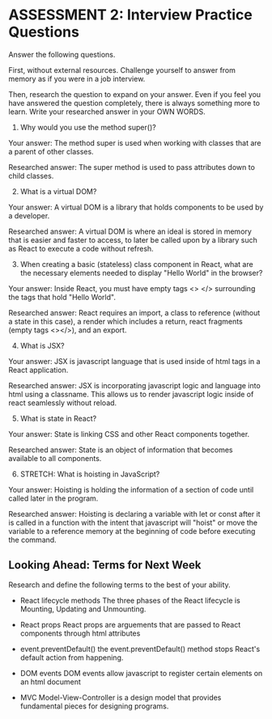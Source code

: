 # ASSESSMENT 2: Interview Practice Questions

Answer the following questions.

First, without external resources. Challenge yourself to answer from memory as if you were in a job interview.

Then, research the question to expand on your answer. Even if you feel you have answered the question completely, there is always something more to learn. Write your researched answer in your OWN WORDS.

1. Why would you use the method super()?

  Your answer:
The method super is used when working with classes that are a parent of other classes.

  Researched answer:
The super method is used to pass attributes down to child classes.


2. What is a virtual DOM?

  Your answer:
A virtual DOM is a library that holds components to be used by a developer.

  Researched answer:
A virtual DOM is where an ideal is stored in memory that is easier and faster to access, to later be called upon by a library such as React to execute a code without refresh.



3. When creating a basic (stateless) class component in React, what are the necessary elements needed to display "Hello World" in the browser?

  Your answer:
Inside React, you must have empty tags <> </> surrounding the tags that hold "Hello World".

  Researched answer:
React requires an import, a class to reference (without a state in this case), a render which includes a return, react fragments (empty tags <></>), and an export.


4. What is JSX?

  Your answer:
JSX is javascript language that is used inside of html tags in a React application.

  Researched answer:
JSX is incorporating javascript logic and language into html using a classname.  This allows us to render javascript logic inside of react seamlessly without reload.


5. What is state in React?

  Your answer:
State is linking CSS and other React components together.

  Researched answer:
State is an object of information that becomes available to all components.


6. STRETCH: What is hoisting in JavaScript?

  Your answer:
Hoisting is holding the information of a section of code until called later in the program.

  Researched answer:
Hoisting is declaring a variable with let or const after it is called in a function with the intent that javascript will "hoist" or move the variable to a reference memory at the beginning of code before executing the command.


## Looking Ahead: Terms for Next Week

Research and define the following terms to the best of your ability.

- React lifecycle methods
    The three phases of the React lifecycle is Mounting, Updating and Unmounting.

- React props
    React props are arguements that are passed to React components through html attributes

- event.preventDefault()
    the event.preventDefault() method stops React's default action from happening.

- DOM events
    DOM events allow javascript to register certain elements on an html document

- MVC
    Model-View-Controller is a design model that provides fundamental pieces for designing programs.
